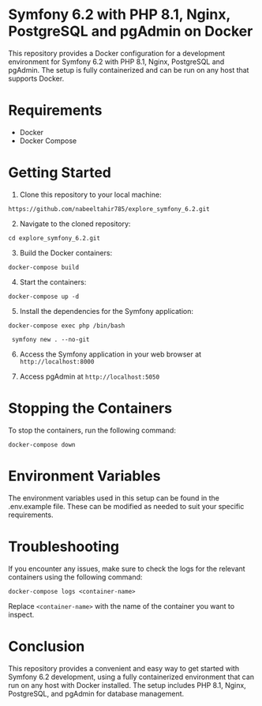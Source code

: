 # Symfony 6.2 with PHP 8.1, Nginx, PostgreSQL and pgAdmin on Docker


This repository provides a Docker configuration for a development environment for Symfony 6.2 with PHP 8.1, Nginx, PostgreSQL and pgAdmin. The setup is fully containerized and can be run on any host that supports Docker.

# Requirements

* Docker
* Docker Compose

# Getting Started

1. Clone this repository to your local machine:

``` https://github.com/nabeeltahir785/explore_symfony_6.2.git ```

2. Navigate to the cloned repository:

``` cd explore_symfony_6.2.git ```

3. Build the Docker containers:

`` docker-compose build ``

4. Start the containers:

`` docker-compose up -d ``

5. Install the dependencies for the Symfony application:

`` docker-compose exec php /bin/bash ``

`` symfony new . --no-git``

6. Access the Symfony application in your web browser at `http://localhost:8000`

7. Access pgAdmin at `http://localhost:5050`

# Stopping the Containers

To stop the containers, run the following command:

``docker-compose down``

# Environment Variables
The environment variables used in this setup can be found in the .env.example file. These can be modified as needed to suit your specific requirements.


# Troubleshooting

If you encounter any issues, make sure to check the logs for the relevant containers using the following command:

``docker-compose logs <container-name>``

Replace `<container-name>` with the name of the container you want to inspect.

# Conclusion

This repository provides a convenient and easy way to get started with Symfony 6.2 development, using a fully containerized environment that can run on any host with Docker installed. The setup includes PHP 8.1, Nginx, PostgreSQL, and pgAdmin for database management.